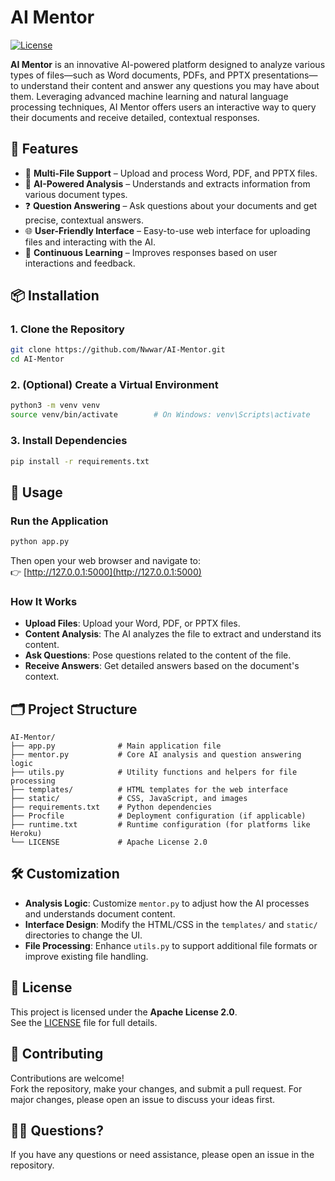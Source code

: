 # AI Mentor

[![License](https://img.shields.io/badge/License-Apache%202.0-blue.svg)](LICENSE)

**AI Mentor** is an innovative AI-powered platform designed to analyze various types of files—such as Word documents, PDFs, and PPTX presentations—to understand their content and answer any questions you may have about them. Leveraging advanced machine learning and natural language processing techniques, AI Mentor offers users an interactive way to query their documents and receive detailed, contextual responses.

## 🚀 Features

- 📄 **Multi-File Support** – Upload and process Word, PDF, and PPTX files.
- 🤖 **AI-Powered Analysis** – Understands and extracts information from various document types.
- ❓ **Question Answering** – Ask questions about your documents and get precise, contextual answers.
- 🌐 **User-Friendly Interface** – Easy-to-use web interface for uploading files and interacting with the AI.
- 🔄 **Continuous Learning** – Improves responses based on user interactions and feedback.

## 📦 Installation

### 1. Clone the Repository

```bash
git clone https://github.com/Nwwar/AI-Mentor.git
cd AI-Mentor
```

### 2. (Optional) Create a Virtual Environment

```bash
python3 -m venv venv
source venv/bin/activate        # On Windows: venv\Scripts\activate
```

### 3. Install Dependencies

```bash
pip install -r requirements.txt
```

## 🧠 Usage

### Run the Application

```bash
python app.py
```

Then open your web browser and navigate to:  
👉 [http://127.0.0.1:5000](http://127.0.0.1:5000)

### How It Works

- **Upload Files**: Upload your Word, PDF, or PPTX files.
- **Content Analysis**: The AI analyzes the file to extract and understand its content.
- **Ask Questions**: Pose questions related to the content of the file.
- **Receive Answers**: Get detailed answers based on the document's context.

## 🗂 Project Structure

```
AI-Mentor/
├── app.py              # Main application file
├── mentor.py           # Core AI analysis and question answering logic
├── utils.py            # Utility functions and helpers for file processing
├── templates/          # HTML templates for the web interface
├── static/             # CSS, JavaScript, and images
├── requirements.txt    # Python dependencies
├── Procfile            # Deployment configuration (if applicable)
├── runtime.txt         # Runtime configuration (for platforms like Heroku)
└── LICENSE             # Apache License 2.0
```

## 🛠 Customization

- **Analysis Logic**: Customize `mentor.py` to adjust how the AI processes and understands document content.
- **Interface Design**: Modify the HTML/CSS in the `templates/` and `static/` directories to change the UI.
- **File Processing**: Enhance `utils.py` to support additional file formats or improve existing file handling.

## 📄 License

This project is licensed under the **Apache License 2.0**.  
See the [LICENSE](LICENSE) file for full details.

## 🤝 Contributing

Contributions are welcome!  
Fork the repository, make your changes, and submit a pull request. For major changes, please open an issue to discuss your ideas first.

## 🙋‍♂️ Questions?

If you have any questions or need assistance, please open an issue in the repository.
